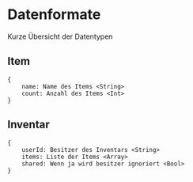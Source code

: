 # Datenformate

Kurze Übersicht der Datentypen

## Item

```
{
    name: Name des Items <String>
    count: Anzahl des Items <Int>
}
```

## Inventar

```
{
    userId: Besitzer des Inventars <String>
    items: Liste der Items <Array>
    shared: Wenn ja wird besitzer ignoriert <Bool>
}
```
